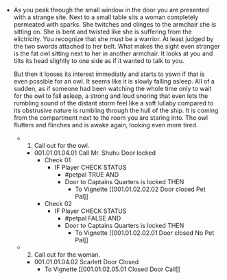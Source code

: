- As you peak through the small window in the door you are presented with a strange site. Next to a small table sits a woman completely permeated with sparks. She twitches and clinges to the armchair she is sitting on. She is bent and twisted like she is suffering from the elictricity. You recognize that she must be a warrior. At least judged by the two swords attached to her belt. What makes the sight even stranger is the fat owl sitting next to her in another armchair. It looks at you and tilts its head slightly to one side as if it wanted to talk to you. 
  
  But then it looses its interest immediatly and starts to yawn if that is even possible for an owl. It seems like it is slowly falling asleep. All of a sudden, as if someone had been watching the whole time only to wait for the owl to fall asleep, a strong and loud snoring that even lets the rumbling sound of the distant storm feel like a soft lullaby compared to its obstrusive nature is rumbling through the hull of the ship. It is coming from the compartment next to the room you are staring into. The owl flutters and flinches and is awake again, looking even more tired.
	- 1. Call out for the owl.
		- 001.01.01.04.01 Call Mr. Shuhu Door locked
			- Check 01
				- IF Player CHECK STATUS
					- #petpal TRUE AND
					- Door to Captains Quarters is locked THEN
						- To Vignette [[001.01.02.02.02 Door closed Pet Pal]]
			- Check 02
				- IF Player CHECK STATUS
					- #petpal FALSE AND
					- Door to Captains Quarters is locked THEN
						- To Vignette [[001.01.02.02.01 Door closed No Pet Pal]]
	- 2. Call out for the woman.
		- 001.01.01.04.02 Scarlett Door Closed
			- To Vignette [[001.01.02.05.01 Closed Door Call]]